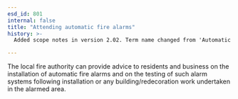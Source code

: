 ```yaml
---
esd_id: 801
internal: false
title: "Attending automatic fire alarms"
history: >-
  Added scope notes in version 2.02. Term name changed from 'Automatic fire alarms' to 'Fire and rescue - attending automatic alarms' in version 3.00. Name changed to 'Attending automatic fire alarms' in version 4.00.

---
```


The local fire authority can provide advice to residents and business on the installation of automatic fire alarms and on the testing of such alarm systems following installation or any building/redecoration work undertaken in the alarmed area.

